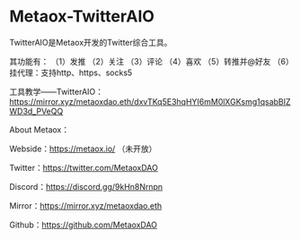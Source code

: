 # Metaox-TwitterAIO
TwitterAIO是Metaox开发的Twitter综合工具。

其功能有：
（1）发推
（2）关注
（3）评论
（4）喜欢
（5）转推并@好友
（6）挂代理：支持http、https、socks5

工具教学——TwitterAIO：https://mirror.xyz/metaoxdao.eth/dxvTKq5E3hqHYI6mM0lXGKsmg1qsabBIZWD3d_PVeQQ 

About Metaox：

Webside：https://metaox.io/    （未开放）

Twitter：https://twitter.com/MetaoxDAO

Discord：https://discord.gg/9kHn8Nrnpn

Mirror：https://mirror.xyz/metaoxdao.eth

Github：https://github.com/MetaoxDAO 
